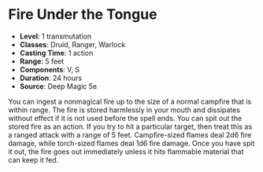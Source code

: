 # Fire Under the Tongue

- **Level**: 1 transmutation
- **Classes**: Druid, Ranger, Warlock
- **Casting Time**: 1 action
- **Range**: 5 feet
- **Components**: V, S
- **Duration**: 24 hours
- **Source**: Deep Magic 5e

You can ingest a nonmagical fire up to the size of a normal campfire that is within range. The fire is stored harmlessly in your mouth and dissipates without effect if it is not used before the spell ends. You can spit out the stored fire as an action. If you try to hit a particular target, then treat this as a ranged attack with a range of 5 feet. Campfire-sized flames deal 2d6 fire damage, while torch-sized flames deal 1d6 fire damage. Once you have spit it out, the fire goes out immediately unless it hits flammable material that can keep it fed.

